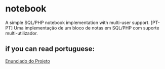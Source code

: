 # notebook
A simple SQL/PHP notebook implementation with multi-user support.
[PT-PT] Uma implementação de um bloco de notas em SQL/PHP com suporte multi-utilizador.
## if you can read portuguese:
[Enunciado do Projeto](https://fenix.tecnico.ulisboa.pt/downloadFile/845043405444001/Enunciado_parte1V8.pdf)
